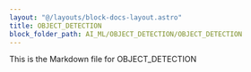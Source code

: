 ```yaml
---
layout: "@/layouts/block-docs-layout.astro"
title: OBJECT_DETECTION
block_folder_path: AI_ML/OBJECT_DETECTION/OBJECT_DETECTION
---
```


This is the Markdown file for OBJECT_DETECTION

